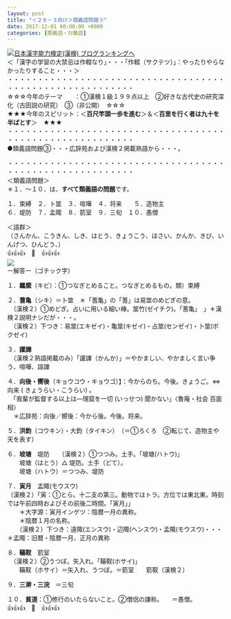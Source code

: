 ```yaml
---
layout: post
title: "＜２９－３向け＞類義語問題③"
date: 2017-12-01 00:00:00 +0900
categories: [類義語・対義語]
---
```


[![](/syuusyuu9701/assets/images/＜２９－３向け＞類義語問題③-br_c_3028_1.gif)](http://blog.with2.net/link.php?1659096:3028 "日本漢字能力検定(漢検) ブログランキングへ")[日本漢字能力検定(漢検) ブログランキングへ](http://blog.with2.net/link.php?1659096:3028)  
＜「漢字の学習の大禁忌は作輟なり」・・・「作輟（サクテツ）」：やったりやらなかったりすること・・・＞  
・・・・・・・・・・・・・・・・・・・・・・・・・・・・・・・・・・・・・・・・・・・・・・・・・・・・・・・・・  
☆☆☆今年のテーマ　　：①漢検１級１９９点以上　②好きな古代史の研究深化（古田説の研究）　③（非公開）　☆☆☆　　  
★★★今年のスピリット：＜**百尺竿頭一歩を進む**＞＆＜**百里を行く者は九十を半ばとす**＞　★★★  
・・・・・・・・・・・・・・・・・・・・・・・・・・・・・・・・・・・・・・・・・・・・・・・・・・・・・・・・・  
●類義語問題③・・・広辞苑および漢検２掲載熟語から・・・。  
  
・・・・・・・・・・・・・・・・・・・・・・・・・・・・・・・・・・・・・・・・・・・・・・・・・・・・・・・・・  
＜類義語問題＞  
＊１．～１０．は、**すべて類義語の問題**です。  
  
１．束縛　２．卜筮　３．喧嘩　４．将来　　５．造物主  
６．堤防　７．孟陬　８．箭室　９．三旬　１０．愚僧  
  
＜語群＞  
（さんかん、こうきん、しき、はとう、きょうこう、ほさい、かんか、きび、いんげつ、ひんどう、）  
👍👍👍　🐔　👍👍👍  
![](/syuusyuu9701/assets/images/＜２９－３向け＞類義語問題③-31c40dd6d949cc968db495a9ec2f4c67.png)  
ー解答ー（ゴチック字）  
  
１．**羈縻**（キビ）：①つなぎとめること。つなぎとめるもの。類）束縛  
  
２．**蓍亀**（シキ）＝卜筮　＊「蓍亀」の「蓍」は易筮のめどぎの意。  
　（漢検２）①めどぎ。占いに用いる細い棒。筮竹(ゼイチク)。「蓍亀」　」＊漢検２説明ナシだが・・・。  
　（漢検２）下つき：易筮(エキゼイ)・亀筮(キゼイ)・占筮(センゼイ)・卜筮(ボクゼイ)  
  
３．**讙譁**  
　（漢検２熟語掲載のみ）「讙譁（かんか）」＝やかましい、やかましく言い争う、喧嘩、諠譁  
  
４．**向後・嚮後**（キョウコウ・キョウゴ）】：今からのち。今後。きょうご。⇔　向来 ( きょうらい・こうらい) 。  
　「我輩が監督する以上は―理窟を一切 (いっせつ) 聞かない」〈魯庵・社会 百面相〉　  
　＊広辞苑：向後／嚮後：今から後。今後。将来。  
  
５．**洪鈞**（コウキン）・大鈞（タイキン）　（＝①ろくろ　②転じて、造物主や天を表す）  
  
６．**坡塘**　堤防　　（漢検２）①つつみ。土手。「坡塘(ハトウ)」  
　　坡塘（はとう）△ 堤防。土手（どて）。  
　　坡塘（ハトウ）＝つつみ、堤防  
  
７．**寅月**　孟陬(モウスウ)  
（漢検２）「寅：①とら。十二支の第三。動物ではトラ。方位では東北東。時刻では午前四時およびその前後二時間。「寅月」」　  
　　＊大字源：寅月インゲツ：陰暦一月の異称。  
　　＊陰暦１月の名称。  
　　（漢検２）下つき：遠陬(エンスウ)・辺陬(ヘンスウ)・孟陬(モウスウ)・・・＊孟陬：旧暦・陰暦一月、正月の異称  
  
８．**鞴靫**　箭室  
　（漢検２）②うつぼ。矢入れ。「鞴靫(ホサイ)」  
　　鞴靫（ホサイ）＝矢入れ、うつぼ。＝箭室　　箭靫（漢検２）  
  
９．**三澣・三浣**　＝三旬  
  
１０．**貧道**：①修行のいたらないこと。②僧侶の謙称。　　＝愚僧。  
👍👍👍　🐔　👍👍👍